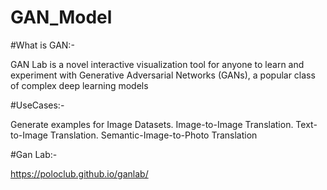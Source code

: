 # GAN_Model
#What is GAN:- 

GAN Lab is a novel interactive visualization tool for anyone to learn and experiment with Generative Adversarial Networks (GANs), a popular class of complex deep learning models

#UseCases:- 

Generate examples for Image Datasets. Image-to-Image Translation. Text-to-Image Translation. Semantic-Image-to-Photo Translation

#Gan Lab:-

https://poloclub.github.io/ganlab/
